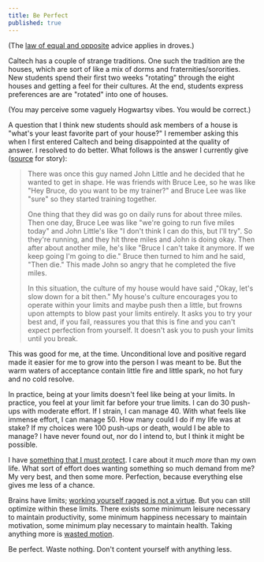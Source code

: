 ```yaml
---
title: Be Perfect
published: true
---
```


(The [law of equal and opposite](https://slatestarcodex.com/2014/03/24/should-you-reverse-any-advice-you-hear/) advice applies in droves.)

Caltech has a couple of strange traditions. One such the tradition are the houses, which are sort of like a mix of dorms and fraternities/sororities. New students spend their first two weeks "rotating" through the eight houses and getting a feel for their cultures. At the end, students express preferences are are "rotated" into one of houses.

(You may perceive some vaguely Hogwartsy vibes. You would be correct.)

A question that I think new students should ask members of a house is "what's your least favorite part of your house?" I remember asking this when I first entered Caltech and being disappointed at the quality of answer. I resolved to do better. What follows is the answer I currently give ([source](https://impossiblehq.com/then-die/) for story):

> There was once this guy named John Little and he decided that he wanted to get in shape. He was friends with Bruce Lee, so he was like "Hey Bruce, do you want to be my trainer?" and Bruce Lee was like "sure" so they started training together.
>
> One thing that they did was go on daily runs for about three miles. Then one day, Bruce Lee was like "we're going to run five miles today" and John Little's like "I don't think I can do this, but I'll try". So they're running, and they hit three miles and John is doing okay. Then after about another mile, he's like "Bruce I can't take it anymore. If we keep going I'm going to die." Bruce then turned to him and he said, "Then die." This made John so angry that he completed the five miles.
>
> In this situation, the culture of my house would have said ,"Okay, let's slow down for a bit then." My house's culture encourages you to operate within your limits and maybe push then a little, but frowns upon attempts to blow past your limits entirely. It asks you to try your best and, if you fail, reassures you that this is fine and you can't expect perfection from yourself. It doesn't ask you to push your limits until you break.

This was good for me, at the time. Unconditional love and positive regard made it easier for me to grow into the person I was meant to be. But the warm waters of acceptance contain little fire and little spark, no hot fury and no cold resolve. 

In practice, being at your limits doesn't feel like being at your limits. In practice, you feel at your limit far before your true limits. I can do 30 push-ups with moderate effort. If I strain, I can manage 40. With what feels like immense effort, I can manage 50. How many could I do if my life was at stake? If my choices were 100 push-ups or death, would I be able to manage? I have never found out, nor do I intend to, but I think it might be possible. 

I have [something that I must protect](https://www.lesswrong.com/posts/SGR4GxFK7KmW7ckCB/something-to-protect). I care about it _much more_ than my own life. What sort of effort does wanting something so much demand from me? My very best, and then some more. Perfection, because everything else gives me less of a chance.

Brains have limits; [working yourself ragged is not a virtue](http://mindingourway.com/stop-before-you-drop/). But you can still optimize within these limits. There exists some minimum leisure necessary to maintain productivity, some minimum happiness necessary to maintain motivation, some minimum play necessary to maintain health. Taking anything more is [wasted motion](http://mindingourway.com/deregulating-distraction-moving-towards-the-goal-and-level-hopping/). 

Be perfect. Waste nothing. Don't content yourself with anything less.